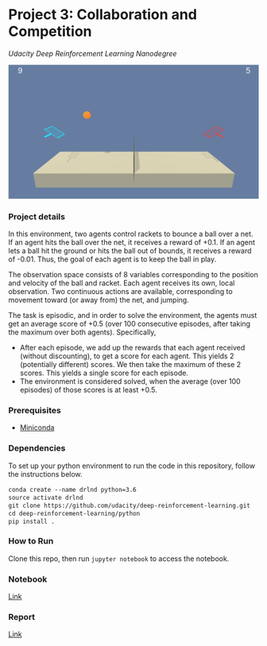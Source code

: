 # Project 3: Collaboration and Competition

_Udacity Deep Reinforcement Learning Nanodegree_

![Smart agents](img/smart_agents.gif)

### Project details

In this environment, two agents control rackets to bounce a ball over a net. If an agent hits the ball over the net, it receives a reward of +0.1. If an agent lets a ball hit the ground or hits the ball out of bounds, it receives a reward of -0.01. Thus, the goal of each agent is to keep the ball in play.

The observation space consists of 8 variables corresponding to the position and velocity of the ball and racket. Each agent receives its own, local observation. Two continuous actions are available, corresponding to movement toward (or away from) the net, and jumping.

The task is episodic, and in order to solve the environment, the agents must get an average score of +0.5 (over 100 consecutive episodes, after taking the maximum over both agents). Specifically,

* After each episode, we add up the rewards that each agent received (without discounting), to get a score for each agent. This yields 2 (potentially different) scores. We then take the maximum of these 2 scores.
This yields a single score for each episode.
* The environment is considered solved, when the average (over 100 episodes) of those scores is at least +0.5.

### Prerequisites

* [Miniconda](https://conda.io/miniconda.html)

### Dependencies

To set up your python environment to run the code in this repository, follow the instructions below.

    conda create --name drlnd python=3.6
    source activate drlnd
    git clone https://github.com/udacity/deep-reinforcement-learning.git
    cd deep-reinforcement-learning/python
    pip install .

### How to Run

Clone this repo, then run `jupyter notebook` to access the notebook.

### Notebook

[Link](Tennis.ipynb)

### Report

[Link](report.md)
